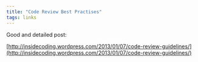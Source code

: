 ```yaml
---
title: "Code Review Best Practises"
tags: links
---
```

Good and detailed post:

[http://insidecoding.wordpress.com/2013/01/07/code-review-guidelines/](http://insidecoding.wordpress.com/2013/01/07/code-review-guidelines/)
